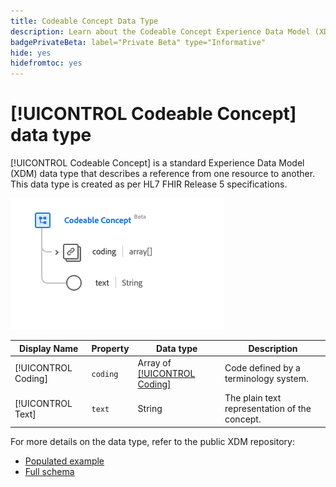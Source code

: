 ```yaml
---
title: Codeable Concept Data Type
description: Learn about the Codeable Concept Experience Data Model (XDM) data type.
badgePrivateBeta: label="Private Beta" type="Informative"
hide: yes
hidefromtoc: yes
---
```

# [!UICONTROL Codeable Concept] data type

[!UICONTROL Codeable Concept] is a standard Experience Data Model (XDM) data type that describes a reference from one resource to another. This data type is created as per HL7 FHIR Release 5 specifications.

![Codeable Concept data type structure](../../images/data-types/healthcare/codeable-concept.png)

| Display Name | Property | Data type | Description |
| --- | --- | --- | --- |
| [!UICONTROL Coding] | `coding` | Array of [[!UICONTROL Coding]](../healthcare/coding.md) | Code defined by a terminology system. |
| [!UICONTROL Text] |`text` | String | The plain text representation of the concept. |

For more details on the data type, refer to the public XDM repository:

* [Populated example](https://github.com/adobe/xdm/blob/master/extensions/industry/healthcare/fhir/datatypes/codeablereference.example.1.json)
* [Full schema](https://github.com/adobe/xdm/blob/master/extensions/industry/healthcare/fhir/datatypes/codeableconcept.schema.json)
